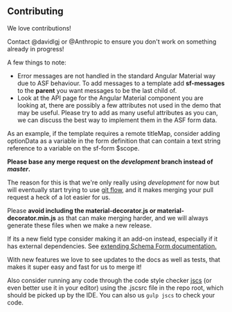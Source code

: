 Contributing
------------
We love contributions!

Contact @davidlgj or @Anthropic to ensure you don't work on something already in progress!

A few things to note:
  * Error messages are not handled in the standard Angular Material way due to ASF behaviour.
  To add messages to a template add **sf-messages** to the **parent** you want messages to be the last child of.
  * Look at the API page for the Angular Material component you are looking at, there are possibly a few attributes
  not used in the demo that may be useful. Please try to add as many useful attributes as you can, we can discuss the
  best way to implement them in the ASF form data.

  As an example, if the template requires a remote titleMap, consider adding optionData as a variable in the form definition that can contain a text string reference to a variable on the sf-form $scope.

**Please base any merge request on the *development* branch instead of *master*.**

The reason for this is that we're only really using *development* for now but will eventually start trying to use
[git flow](http://danielkummer.github.io/git-flow-cheatsheet/), and it makes merging your pull
request a heck of a lot easier for us.

Please **avoid including the material-decorator.js or material-decorator.min.js** as that can make merging harder, and we
will always generate these files when we make a new release.

If its a new field type consider making it an add-on instead,
especially if it has external dependencies. See [extending Schema Form documentation.](docs/extending.md)

With new features we love to see updates to the docs as well as tests, that makes it super
easy and fast for us to merge it!

Also consider running any code through the code style checker [jscs](https://github.com/mdevils/node-jscs)
(or even better use it in your editor) using the .jscsrc file in the repo root, which should be picked up by the IDE. You can also us `gulp jscs` to
check your code.
